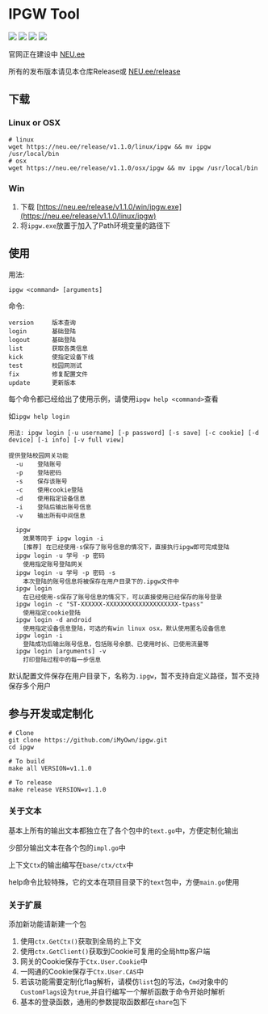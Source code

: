 # IPGW Tool
![](https://img.shields.io/github/release-date/iMyOwn/ipgw)
![](https://img.shields.io/github/license/imyown/ipgw)
![](https://img.shields.io/github/go-mod/go-version/iMyOwn/ipgw)
![](https://img.shields.io/github/languages/code-size/iMyOwn/ipgw)

官网正在建设中 [NEU.ee](https://neu.ee)

所有的发布版本请见本仓库Release或 [NEU.ee/release](https://neu.ee/release)

## 下载
### Linux or OSX
```shell script
# linux
wget https://neu.ee/release/v1.1.0/linux/ipgw && mv ipgw /usr/local/bin
# osx
wget https://neu.ee/release/v1.1.0/osx/ipgw && mv ipgw /usr/local/bin
```
### Win
1. 下载 [https://neu.ee/release/v1.1.0/win/ipgw.exe](https://neu.ee/release/v1.1.0/linux/ipgw)
2. 将`ipgw.exe`放置于加入了Path环境变量的路径下


## 使用
用法:
```
ipgw <command> [arguments]
```
命令:
```
version     版本查询
login       基础登陆
logout      基础登陆
list        获取各类信息
kick        使指定设备下线
test        校园网测试
fix         修复配置文件
update      更新版本
```

每个命令都已经给出了使用示例，请使用`ipgw help <command>`查看

如`ipgw help login`

```
用法: ipgw login [-u username] [-p password] [-s save] [-c cookie] [-d device] [-i info] [-v full view]

提供登陆校园网关功能
  -u    登陆账号
  -p    登陆密码
  -s    保存该账号
  -c    使用cookie登陆
  -d    使用指定设备信息
  -i    登陆后输出账号信息
  -v    输出所有中间信息

  ipgw
    效果等同于 ipgw login -i
    [推荐] 在已经使用-s保存了账号信息的情况下，直接执行ipgw即可完成登陆
  ipgw login -u 学号 -p 密码
    使用指定账号登陆网关
  ipgw login -u 学号 -p 密码 -s
    本次登陆的账号信息将被保存在用户目录下的.ipgw文件中
  ipgw login
    在已经使用-s保存了账号信息的情况下，可以直接使用已经保存的账号登录
  ipgw login -c "ST-XXXXXX-XXXXXXXXXXXXXXXXXXXX-tpass"
    使用指定cookie登陆
  ipgw login -d android
    使用指定设备信息登陆，可选的有win linux osx，默认使用匿名设备信息
  ipgw login -i
    登陆成功后输出账号信息，包括账号余额、已使用时长、已使用流量等
  ipgw login [arguments] -v
    打印登陆过程中的每一步信息
```

默认配置文件保存在用户目录下，名称为`.ipgw`，暂不支持自定义路径，暂不支持保存多个用户

## 参与开发或定制化

```shell script
# Clone
git clone https://github.com/iMyOwn/ipgw.git
cd ipgw

# To build
make all VERSION=v1.1.0

# To release
make release VERSION=v1.1.0
```
### 关于文本
基本上所有的输出文本都独立在了各个包中的`text.go`中，方便定制化输出

少部分输出文本在各个包的`impl.go`中

上下文`Ctx`的输出编写在`base/ctx/ctx`中

help命令比较特殊，它的文本在项目目录下的`text`包中，方便`main.go`使用

### 关于扩展
添加新功能请新建一个包
1. 使用`ctx.GetCtx()`获取到全局的上下文
2. 使用`ctx.GetClient()`获取到Cookie可复用的全局http客户端
3. 网关的Cookie保存于`Ctx.User.Cookie`中
4. 一网通的Cookie保存于`Ctx.User.CAS`中
5. 若该功能需要定制化flag解析，请模仿`list`包的写法，`Cmd`对象中的`CustomFlags`设为`true`,并自行编写一个解析函数于命令开始时解析
6. 基本的登录函数，通用的参数提取函数都在`share`包下